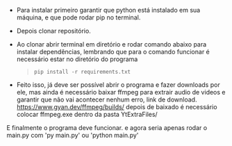 - Para instalar primeiro garantir que python está instalado em sua
   máquina, e que pode rodar pip no terminal.
   
 - Depois clonar repositório.

 - Ao clonar abrir terminal em diretório e rodar comando abaixo para   
   instalar dependências, lembrando que para o comando funcionar é necessário estar no diretório do programa

	> `pip install -r requirements.txt`

 - Feito isso, já deve ser possível abrir o programa e fazer downloads
   por ele, mas ainda é necessário baixar ffmpeg para extrair audio de
   videos e garantir que não vai acontecer nenhum erro, link de download.
   https://www.gyan.dev/ffmpeg/builds/
   depois de baixado é necessário colocar ffmpeg.exe dentro da pasta YtExtraFiles/

E finalmente o programa deve funcionar.
e agora seria apenas rodar o main.py com 'py main.py' ou 'python main.py'
